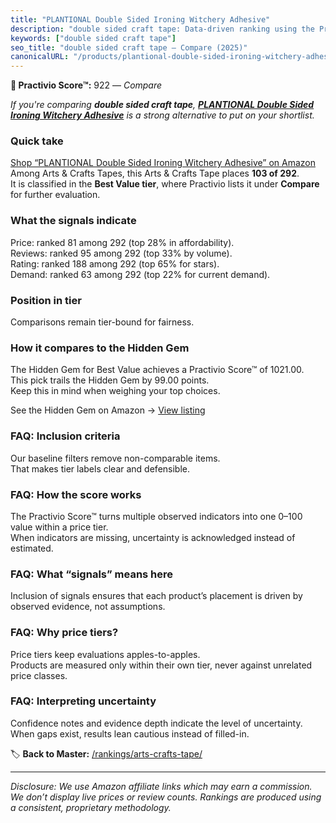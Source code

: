 ```yaml
---
title: "PLANTIONAL Double Sided Ironing Witchery Adhesive"
description: "double sided craft tape: Data-driven ranking using the Practivio Score™. Positioned by quality, value, demand, findability, momentum."
keywords: ["double sided craft tape"]
seo_title: "double sided craft tape — Compare (2025)"
canonicalURL: "/products/plantional-double-sided-ironing-witchery-adhesive-B0C6129393/"
---
```


**🛒 Practivio Score™:** 922 — _Compare_


*If you're comparing **double sided craft tape**, **[PLANTIONAL Double Sided Ironing Witchery Adhesive](https://www.amazon.com/dp/B0C6129393?tag=practivio-20)** is a strong alternative to put on your shortlist.*
### Quick take
[Shop “PLANTIONAL Double Sided Ironing Witchery Adhesive” on Amazon](https://www.amazon.com/dp/B0C6129393?tag=practivio-20)
Among Arts & Crafts Tapes, this Arts & Crafts Tape places **103 of 292**.  
It is classified in the **Best Value tier**, where Practivio lists it under **Compare** for further evaluation.

### What the signals indicate
Price: ranked 81 among 292 (top 28% in affordability).  
Reviews: ranked 95 among 292 (top 33% by volume).  
Rating: ranked 188 among 292 (top 65% for stars).  
Demand: ranked 63 among 292 (top 22% for current demand).

### Position in tier
Comparisons remain tier-bound for fairness.

### How it compares to the Hidden Gem
The Hidden Gem for Best Value achieves a Practivio Score™ of 1021.00.  
This pick trails the Hidden Gem by 99.00 points.  
Keep this in mind when weighing your top choices.  

See the Hidden Gem on Amazon → [View listing](https://www.amazon.com/dp/B0035LXTYU?tag=practivio-20)

### FAQ: Inclusion criteria
Our baseline filters remove non-comparable items.  
That makes tier labels clear and defensible.

### FAQ: How the score works
The Practivio Score™ turns multiple observed indicators into one 0–100 value within a price tier.  
When indicators are missing, uncertainty is acknowledged instead of estimated.

### FAQ: What “signals” means here
Inclusion of signals ensures that each product’s placement is driven by observed evidence, not assumptions.

### FAQ: Why price tiers?
Price tiers keep evaluations apples-to-apples.  
Products are measured only within their own tier, never against unrelated price classes.

### FAQ: Interpreting uncertainty
Confidence notes and evidence depth indicate the level of uncertainty.  
When gaps exist, results lean cautious instead of filled-in.

<!-- Missing template for Compare/CompareWithinPriceClass -->


🏷️ **Back to Master:** [/rankings/arts-crafts-tape/](/rankings/arts-crafts-tape/)

---
_Disclosure: We use Amazon affiliate links which may earn a commission. We don’t display live prices or review counts. Rankings are produced using a consistent, proprietary methodology._
